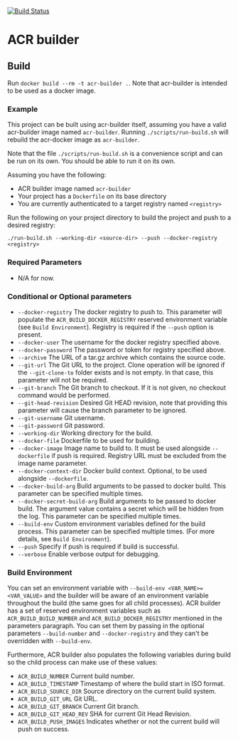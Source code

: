 [![Build Status](https://travis-ci.org/Azure/acr-builder.svg?branch=master)](https://travis-ci.org/Azure/acr-builder)

# ACR builder

## Build

Run `docker build --rm -t acr-builder .`. Note that acr-builder is intended to be used as a docker image.

### Example

This project can be built using acr-builder itself, assuming you have a valid acr-builder image named `acr-builder`. Running `./scripts/run-build.sh` will rebuild the acr-docker image as `acr-builder`.

Note that the file `./scripts/run-build.sh` is a convenience script and can be run on its own. You should be able to run it on its own.

Assuming you have the following:
* ACR builder image named `acr-builder`
* Your project has a `Dockerfile` on its base directory
* You are currently authenticated to a target registry named `<registry>`

Run the following on your project directory to build the project and push to a desired registry:
```
./run-build.sh --working-dir <source-dir> --push --docker-registry <registry>
```

### Required Parameters
- N/A for now.

### Conditional or Optional parameters
* `--docker-registry` The docker registry to push to. This parameter will populate the `ACR_BUILD_DOCKER_REGISTRY` reserved environment variable (see `Build Environment`). Registry is required if the `--push` option is present.
* `--docker-user` The username for the docker registry specified above.
* `--docker-password` The password or token for registry specified above.
* `--archive` The URL of a tar.gz archive which contains the source code.
* `--git-url` The Git URL to the project. Clone operation will be ignored if the `--git-clone-to` folder exists and is not empty. In that case, this parameter will not be required.
* `--git-branch` The Git branch to checkout. If it is not given, no checkout command would be performed.
* `--git-head-revision` Desired Git HEAD revision, note that providing this parameter will cause the branch parameter to be ignored.
* `--git-username` Git username.
* `--git-password` Git password.
* `--working-dir` Working directory for the build.
* `--docker-file` Dockerfile to be used for building.
* `--docker-image` Image name to build to. It must be used alongside `--dockerfile` if push is required. Registry URL must be excluded from the image name parameter.
* `--docker-context-dir` Docker build context. Optional, to be used alongside `--dockerfile`.
* `--docker-build-arg` Build arguments to be passed to docker build. This parameter can be specified multiple times.
* `--docker-secret-build-arg` Build arguments to be passed to docker build. The argument value contains a secret which will be hidden from the log. This parameter can be specified multiple times.
* `--build-env` Custom environment variables defined for the build process. This parameter can be specified multiple times. (For more details, see `Build Environment`).
* `--push` Specify if push is required if build is successful.
* `--verbose` Enable verbose output for debugging.

### Build Environment
You can set an environment variable with `--build-env <VAR_NAME>=<VAR_VALUE>` and the builder will be aware of an environment variable throughout the build (the same goes for all child processes). ACR builder has a set of reserved environment variables such as `ACR_BUILD_BUILD_NUMBER` and `ACR_BUILD_DOCKER_REGISTRY` mentioned in the parameters paragraph. You can set them by passing in the optional parameters `--build-number` and `--docker-registry` and they can't be overridden with `--build-env`.

Furthermore, ACR builder also populates the following variables during build so the child process can make use of these values:

* `ACR_BUILD_NUMBER` Current build number.
* `ACR_BUILD_TIMESTAMP` Timestamp of where the build start in ISO format.
* `ACR_BUILD_SOURCE_DIR` Source directory on the current build system.
* `ACR_BUILD_GIT_URL` Git URL.
* `ACR_BUILD_GIT_BRANCH` Current Git branch.
* `ACR_BUILD_GIT_HEAD_REV` SHA for current Git Head Revision.
* `ACR_BUILD_PUSH_IMAGES` Indicates whether or not the current build will push on success.
